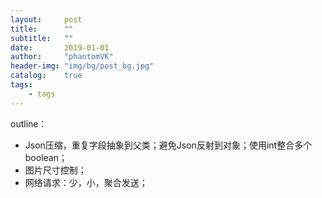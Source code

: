 ```yaml
---
layout:     post
title:      ""
subtitle:   ""
date:       2019-01-01
author:     "phantomVK"
header-img: "img/bg/post_bg.jpg"
catalog:    true
tags:
    - tags
---
```


outline：

- Json压缩，重复字段抽象到父类；避免Json反射到对象；使用int整合多个boolean；
- 图片尺寸控制；
- 网络请求：少，小，聚合发送；